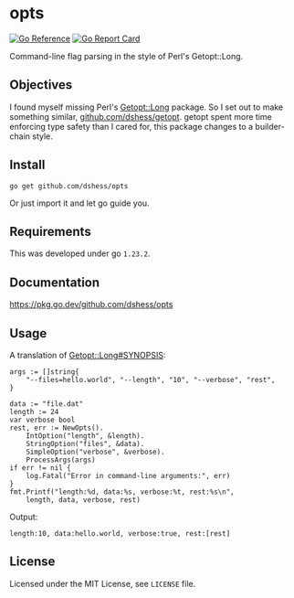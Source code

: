 # opts

[![Go Reference](https://pkg.go.dev/badge/github.com/dshess/opts.svg)](https://pkg.go.dev/github.com/dshess/opts)
[![Go Report Card](https://goreportcard.com/badge/github.com/dshess/opts)](https://goreportcard.com/report/github.com/dshess/opts)

Command-line flag parsing in the style of Perl's Getopt::Long.

## Objectives

I found myself missing Perl's
[Getopt::Long](https://perldoc.perl.org/Getopt::Long) package.
So I set out to make something similar,
[github.com/dshess/getopt](https://pkg.go.dev/github.com/dshess/getopt).
getopt spent more time enforcing type safety than I cared for,
this package changes to a builder-chain style.

## Install

`go get github.com/dshess/opts`

Or just import it and let go guide you.

## Requirements

This was developed under go `1.23.2`.

## Documentation

https://pkg.go.dev/github.com/dshess/opts

## Usage

A translation of
[Getopt::Long#SYNOPSIS](https://perldoc.perl.org/Getopt::Long#SYNOPSIS):

	args := []string{
	    "--files=hello.world", "--length", "10", "--verbose", "rest",
	}

	data := "file.dat"
	length := 24
	var verbose bool
	rest, err := NewOpts().
	    IntOption("length", &length).
	    StringOption("files", &data).
	    SimpleOption("verbose", &verbose).
	    ProcessArgs(args)
	if err != nil {
	    log.Fatal("Error in command-line arguments:", err)
	}
	fmt.Printf("length:%d, data:%s, verbose:%t, rest:%s\n",
	    length, data, verbose, rest)

Output:

	length:10, data:hello.world, verbose:true, rest:[rest]

## License

Licensed under the MIT License, see `LICENSE` file.
